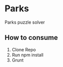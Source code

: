 Parks
=====

Parks puzzle solver

How to consume
--------
1. Clone Repo
2. Run npm install
3. Grunt
